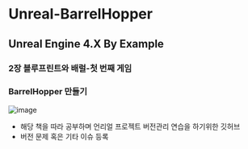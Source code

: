 # Unreal-BarrelHopper
## Unreal Engine 4.X By Example
### 2장 블루프린트와 배럴-첫 번째 게임
### BarrelHopper 만들기
![image](https://user-images.githubusercontent.com/54701846/141608007-75914038-217f-4e67-bfc3-eb85f97c41ef.png)
- 해당 책을 따라 공부하며 언리얼 프로젝트 버전관리 연습을 하기위한 깃허브
- 버전 문제 혹은 기타 이슈 등록 
